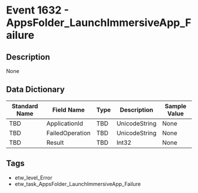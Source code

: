 # Event 1632 - AppsFolder_LaunchImmersiveApp_Failure

## Description
None

## Data Dictionary
|Standard Name|Field Name|Type|Description|Sample Value|
|---|---|---|---|---|
|TBD|ApplicationId|TBD|UnicodeString|None|None|
|TBD|FailedOperation|TBD|UnicodeString|None|None|
|TBD|Result|TBD|Int32|None|None|

## Tags
* etw_level_Error
* etw_task_AppsFolder_LaunchImmersiveApp_Failure